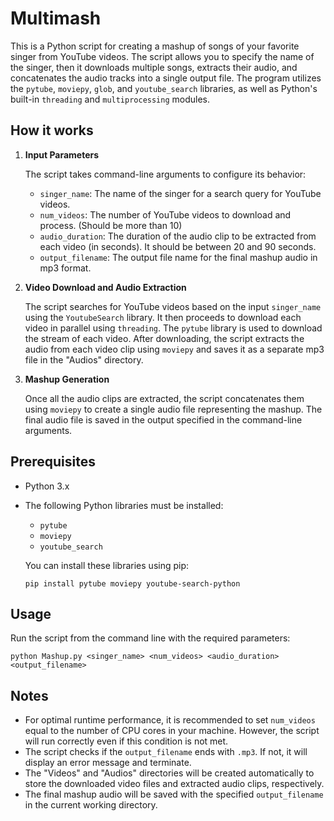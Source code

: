 # Multimash

This is a Python script for creating a mashup of songs of your favorite singer from YouTube videos. The script allows you to specify the name of the singer, then it downloads multiple songs, extracts their audio, and concatenates the audio tracks into a single output file. The program utilizes the `pytube`, `moviepy`, `glob`, and `youtube_search` libraries, as well as Python's built-in `threading` and `multiprocessing` modules.

## How it works

1. **Input Parameters**

   The script takes command-line arguments to configure its behavior:

   - `singer_name`: The name of the singer for a search query for YouTube videos.
   - `num_videos`: The number of YouTube videos to download and process. (Should be more than 10)
   - `audio_duration`: The duration of the audio clip to be extracted from each video (in seconds). It should be between 20 and 90 seconds.
   - `output_filename`: The output file name for the final mashup audio in mp3 format.

2. **Video Download and Audio Extraction**

   The script searches for YouTube videos based on the input `singer_name` using the `YoutubeSearch` library. It then proceeds to download each video in parallel using `threading`. The `pytube` library is used to download the stream of each video. After downloading, the script extracts the audio from each video clip using `moviepy` and saves it as a separate mp3 file in the "Audios" directory.

3. **Mashup Generation**

   Once all the audio clips are extracted, the script concatenates them using `moviepy` to create a single audio file representing the mashup. The final audio file is saved in the output specified in the command-line arguments.

## Prerequisites

- Python 3.x
- The following Python libraries must be installed:
  - `pytube`
  - `moviepy`
  - `youtube_search`

  You can install these libraries using pip:
  ```
  pip install pytube moviepy youtube-search-python
  ```

## Usage

Run the script from the command line with the required parameters:

``` 
python Mashup.py <singer_name> <num_videos> <audio_duration> <output_filename>
```

## Notes

- For optimal runtime performance, it is recommended to set `num_videos` equal to the number of CPU cores in your machine. However, the script will run correctly even if this condition is not met.
- The script checks if the `output_filename` ends with `.mp3`. If not, it will display an error message and terminate.
- The "Videos" and "Audios" directories will be created automatically to store the downloaded video files and extracted audio clips, respectively.
- The final mashup audio will be saved with the specified `output_filename` in the current working directory.



